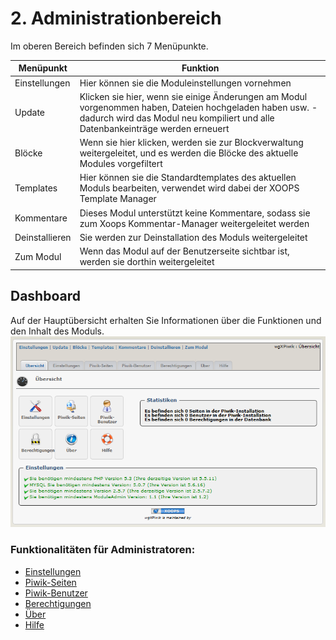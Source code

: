 # 2. Administrationbereich

Im oberen Bereich befinden sich 7 Menüpunkte.

|Menüpunkt|	Funktion|
|---|---|
|Einstellungen| Hier können sie die Moduleinstellungen vornehmen |
|Update| Klicken sie hier, wenn sie einige Änderungen am Modul vorgenommen haben, Dateien hochgeladen haben usw. - dadurch wird das Modul neu kompiliert und alle Datenbankeinträge werden erneuert |
|Blöcke| Wenn sie hier klicken, werden sie zur Blockverwaltung weitergeleitet, und es werden die Blöcke des aktuelle Modules vorgefiltert |
|Templates| Hier können sie die Standardtemplates des aktuellen Moduls bearbeiten, verwendet wird dabei der XOOPS Template Manager |
|Kommentare| Dieses Modul unterstützt keine Kommentare, sodass sie zum Xoops Kommentar-Manager weitergeleitet werden |
|Deinstallieren| Sie werden zur Deinstallation des Moduls weitergeleitet |
|Zum Modul| Wenn das Modul auf der Benutzerseite sichtbar ist, werden sie dorthin weitergeleitet |

## Dashboard
Auf der Hauptübersicht erhalten Sie Informationen über die Funktionen und den Inhalt des Moduls.
![0dashboard.png](../assets/0dashboard.png)

### Funktionalitäten für Administratoren:
* [Einstellungen](2admin_settings.md)
* [Piwik-Seiten](2admin_sites.md)
* [Piwik-Benutzer](2admin_users.md)
* [Berechtigungen](2admin_permissions.md)
* [Über](2admin_about.md)
* [Hilfe](2admin_help.md)